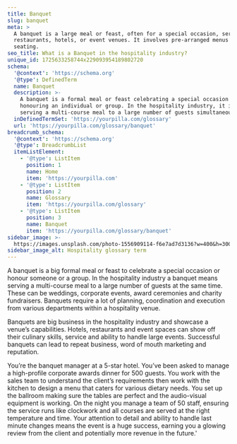 ```yaml
---
title: Banquet
slug: banquet
meta: >
  A banquet is a large meal or feast, often for a special occasion, served in
  restaurants, hotels, or event venues. It involves pre-arranged menus and
  seating.
seo_title: What is a Banquet in the hospitality industry?
unique_id: 1725633258744x229093954189802720
schema:
  '@context': 'https://schema.org'
  '@type': DefinedTerm
  name: Banquet
  description: >-
    A banquet is a formal meal or feast celebrating a special occasion or
    honouring an individual or group. In the hospitality industry, it involves
    serving a multi-course meal to a large number of guests simultaneously.
  inDefinedTermSet: 'https://yourpilla.com/glossary'
  url: 'https://yourpilla.com/glossary/banquet'
breadcrumb_schema:
  '@context': 'https://schema.org'
  '@type': BreadcrumbList
  itemListElement:
    - '@type': ListItem
      position: 1
      name: Home
      item: 'https://yourpilla.com'
    - '@type': ListItem
      position: 2
      name: Glossary
      item: 'https://yourpilla.com/glossary'
    - '@type': ListItem
      position: 3
      name: Banquet
      item: 'https://yourpilla.com/glossary/banquet'
sidebar_image: >-
  https://images.unsplash.com/photo-1556909114-f6e7ad7d3136?w=400&h=300&fit=crop&auto=format
sidebar_image_alt: Hospitality glossary term
---
```

A banquet is a big formal meal or feast to celebrate a special occasion or honour someone or a group. In the hospitality industry a banquet means serving a multi-course meal to a large number of guests at the same time. These can be weddings, corporate events, award ceremonies and charity fundraisers. Banquets require a lot of planning, coordination and execution from various departments within a hospitality venue.

Banquets are big business in the hospitality industry and showcase a venue’s capabilities. Hotels, restaurants and event spaces can show off their culinary skills, service and ability to handle large events. Successful banquets can lead to repeat business, word of mouth marketing and reputation.

You’re the banquet manager at a 5-star hotel. You’ve been asked to manage a high-profile corporate awards dinner for 500 guests. You work with the sales team to understand the client’s requirements then work with the kitchen to design a menu that caters for various dietary needs. You set up the ballroom making sure the tables are perfect and the audio-visual equipment is working. On the night you manage a team of 50 staff, ensuring the service runs like clockwork and all courses are served at the right temperature and time. Your attention to detail and ability to handle last minute changes means the event is a huge success, earning you a glowing review from the client and potentially more revenue in the future.'
